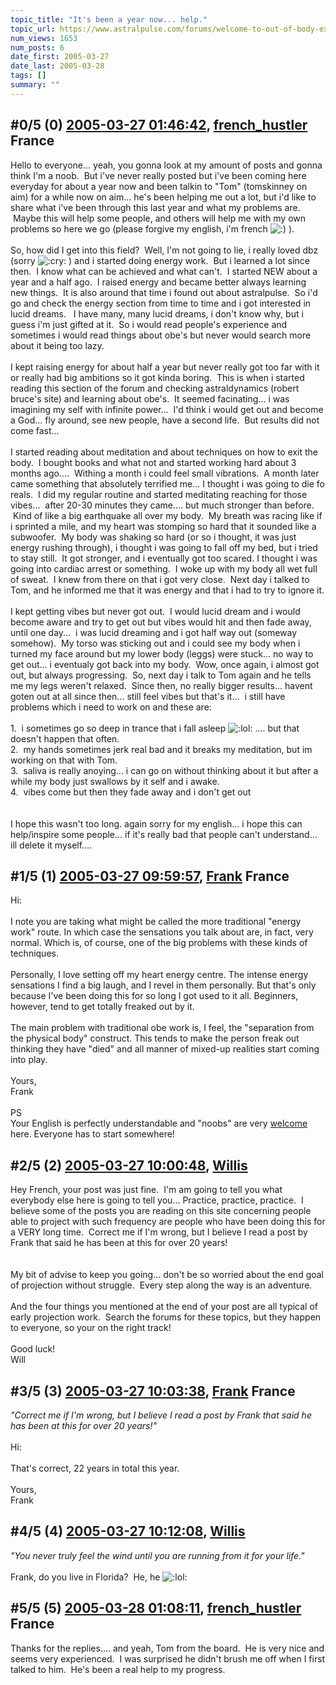 ```yaml
---
topic_title: "It's been a year now... help."
topic_url: https://www.astralpulse.com/forums/welcome-to-out-of-body-experiences!/it-s-been-a-year-now-help
num_views: 1653
num_posts: 6
date_first: 2005-03-27
date_last: 2005-03-28
tags: []
summary: ""
---
```


## \#0/5 (0) [2005-03-27 01:46:42](https://www.astralpulse.com/forums/index.php?msg=157782), [french_hustler](https://www.astralpulse.com/forums/profile/?u=5248) France ##
<section>
Hello to everyone... yeah, you gonna look at my amount of posts and gonna think I'm a noob.  But i've never really posted but i've been coming here everyday for about a year now and been talkin to "Tom" (tomskinney on aim) for a while now on aim... he's been helping me out a lot, but i'd like to share what i've been through this last year and what my problems are.  Maybe this will help some people, and others will help me with my own problems so here we go (please forgive my english, i'm french
<img alt=":)" class="smiley" src="https://www.astralpulse.com/forums/Smileys/fugue/smiley.png" title="Smiley"/>
).
<br>
<br>
So, how did I get into this field?  Well, I'm not going to lie, i really loved dbz (sorry
<img alt=":cry:" class="smiley" src="https://www.astralpulse.com/forums/Smileys/fugue/cry.png" title="Cry"/>
) and i started doing energy work.  But i learned a lot since then.  I know what can be achieved and what can't.  I started NEW about a year and a half ago.  I raised energy and became better always learning new things.  It is also around that time i found out about astralpulse.  So i'd go and check the energy section from time to time and i got interested in lucid dreams.   I have many, many lucid dreams, i don't know why, but i guess i'm just gifted at it.  So i would read people's experience and sometimes i would read things about obe's but never would search more about it being too lazy.
<br>
<br>
I kept raising energy for about half a year but never really got too far with it or really had big ambitions so it got kinda boring.  This is when i started reading this section of the forum and checking astraldynamics (robert bruce's site) and learning about obe's.  It seemed facinating... i was imagining my self with infinite power...  I'd think i would get out and become a God... fly around, see new people, have a second life.  But results did not come fast...
<br>
<br>
I started reading about meditation and about techniques on how to exit the body.  I bought books and what not and started working hard about 3 months ago....  Withing a month i could feel small vibrations.  A month later came something that absolutely terrified me... I thought i was going to die fo reals.  I did my regular routine and started meditating reaching for those vibes...  after 20-30 minutes they came.... but much stronger than before.  Kind of like a big earthquake all over my body.  My breath was racing like if i sprinted a mile, and my heart was stomping so hard that it sounded like a subwoofer.  My body was shaking so hard (or so i thought, it was just energy rushing through), i thought i was going to fall off my bed, but i tried to stay still.  It got stronger, and i eventually got too scared. I thought i was going into cardiac arrest or something.  I woke up with my body all wet full of sweat.  I knew from there on that i got very close.  Next day i talked to Tom, and he informed me that it was energy and that i had to try to ignore it.
<br>
<br>
I kept getting vibes but never got out.  I would lucid dream and i would become aware and try to get out but vibes would hit and then fade away, until one day...  i was lucid dreaming and i got half way out (someway somehow).  My torso was sticking out and i could see my body when i turned my face around but my lower body (leggs) were stuck... no way to get out... i eventualy got back into my body.  Wow, once again, i almost got out, but always progressing.  So, next day i talk to Tom again and he tells me my legs weren't relaxed.  Since then, no really bigger results... havent goten out at all since then... still feel vibes but that's it...  i still have problems which i need to work on and these are:
<br>
<br>
1.  i sometimes go so deep in trance that i fall asleep
<img alt=":lol:" class="smiley" src="https://www.astralpulse.com/forums/Smileys/fugue/cheesy.png" title="Cheesy"/>
.... but that doesn't happen that often.
<br>
2.  my hands sometimes jerk real bad and it breaks my meditation, but im working on that with Tom.
<br>
3.  saliva is really anoying... i can go on without thinking about it but after a while my body just swallows by it self and i awake.
<br>
4.  vibes come but then they fade away and i don't get out
<br>
<br>
<br>
I hope this wasn't too long. again sorry for my english... i hope this can help/inspire some people... if it's really bad that people can't understand... ill delete it myself....
</section>

## \#1/5 (1) [2005-03-27 09:59:57](https://www.astralpulse.com/forums/index.php?msg=157812), [Frank](https://www.astralpulse.com/forums/profile/?u=359) France ##
<section>
Hi:
<br>
<br>
I note you are taking what might be called the more traditional "energy work" route. In which case the sensations you talk about are, in fact, very normal. Which is, of course, one of the big problems with these kinds of techniques.
<br>
<br>
Personally, I love setting off my heart energy centre. The intense energy sensations I find a big laugh, and I revel in them personally. But that's only because I've been doing this for so long I got used to it all. Beginners, however, tend to get totally freaked out by it.
<br>
<br>
The main problem with traditional obe work is, I feel, the "separation from the physical body" construct. This tends to make the person freak out thinking they have "died" and all manner of mixed-up realities start coming into play.
<br>
<br>
Yours,
<br>
Frank
<br>
<br>
PS
<br>
Your English is perfectly understandable and "noobs" are very
<u>
 welcome
</u>
here. Everyone has to start somewhere!
</section>

## \#2/5 (2) [2005-03-27 10:00:48](https://www.astralpulse.com/forums/index.php?msg=157814), [Willis](https://www.astralpulse.com/forums/profile/?u=8017)  ##
<section>
Hey French, your post was just fine.  I'm am going to tell you what everybody else here is going to tell you... Practice, practice, practice.  I believe some of the posts you are reading on this site concerning people able to project with such frequency are people who have been doing this for a VERY long time.  Correct me if I'm wrong, but I believe I read a post by Frank that said he has been at this for over 20 years!
<br>
<br>
<br>
My bit of advise to keep you going... don't be so worried about the end goal of projection without struggle.  Every step along the way is an adventure.
<br>
<br>
And the four things you mentioned at the end of your post are all typical of early projection work.  Search the forums for these topics, but they happen to everyone, so your on the right track!
<br>
<br>
Good luck!
<br>
Will
</section>

## \#3/5 (3) [2005-03-27 10:03:38](https://www.astralpulse.com/forums/index.php?msg=157816), [Frank](https://www.astralpulse.com/forums/profile/?u=359) France ##
<section>
<i>
 "Correct me if I'm wrong, but I believe I read a post by Frank that said he has been at this for over 20 years!"
</i>
<br>
<br>
Hi:
<br>
<br>
That's correct, 22 years in total this year.
<br>
<br>
Yours,
<br>
Frank
</section>

## \#4/5 (4) [2005-03-27 10:12:08](https://www.astralpulse.com/forums/index.php?msg=157818), [Willis](https://www.astralpulse.com/forums/profile/?u=8017)  ##
<section>
<i>
 "You never truly feel the wind until you are running from it for your life."
</i>
<br>
<br>
Frank, do you live in Florida?  He, he
<img alt=":lol:" class="smiley" src="https://www.astralpulse.com/forums/Smileys/fugue/cheesy.png" title="Cheesy"/>
</section>

## \#5/5 (5) [2005-03-28 01:08:11](https://www.astralpulse.com/forums/index.php?msg=157929), [french_hustler](https://www.astralpulse.com/forums/profile/?u=5248) France ##
<section>
Thanks for the replies.... and yeah, Tom from the board.  He is very nice and seems very experienced.  I was surprised he didn't brush me off when I first talked to him.  He's been a real help to my progress.
</section>